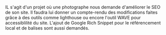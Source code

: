 IL s'agit d'un projet où une photographe nous demande d'améliorer le SEO de son site.
Il faudra lui donner un compte-rendu des modifications faites grâce à des outils comme lighthouse ou encore l'outil WAVE pour accessiblilité du site.
L'ajout de Google Rich Snippet pour le référencement local et de balises <meta> sont aussi demandés.
